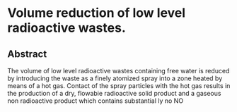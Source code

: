 # Volume reduction of low level radioactive wastes.

## Abstract
The volume of low level radioactive wastes containing free water is reduced by introducing the waste as a finely atomized spray into a zone heated by means of a hot gas. Contact of the spray particles with the hot gas results in the production of a dry, flowabie radioactive solid product and a gaseous non radioactive product which contains substantial ly no NO